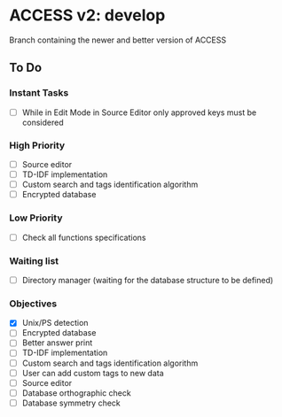 # ACCESS v2: develop

Branch containing the newer and better version of ACCESS

## To Do

### Instant Tasks
- [ ] While in Edit Mode in Source Editor only approved keys must be considered 

### High Priority
- [ ] Source editor
- [ ] TD-IDF implementation
- [ ] Custom search and tags identification algorithm
- [ ] Encrypted database

### Low Priority
- [ ] Check all functions specifications

### Waiting list
- [ ] Directory manager (waiting for the database structure to be defined)

### Objectives
- [X] Unix/PS detection
- [ ] Encrypted database
- [ ] Better answer print
- [ ] TD-IDF implementation
- [ ] Custom search and tags identification algorithm
- [ ] User can add custom tags to new data
- [ ] Source editor
- [ ] Database orthographic check
- [ ] Database symmetry check
